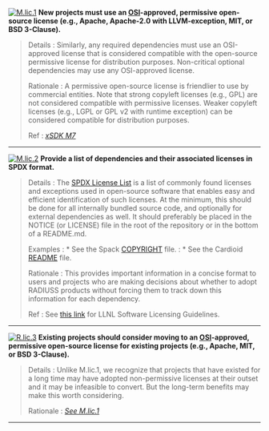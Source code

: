 <a name="mlic1"></a>
[![M.lic.1](https://img.shields.io/badge/M.lic-1-red.svg)](#mlic1)  **New projects must use an [OSI](https://opensource.org/licenses)-approved, permissive open-source license (e.g., Apache, Apache-2.0 with LLVM-exception, MIT, or BSD 3-Clause).**

>Details
>: Similarly, any required dependencies must use an OSI-approved license that is considered compatible with the open-source permissive license for distribution purposes. Non-critical optional dependencies may use any OSI-approved license.
>
>Rationale
>: A permissive open-source license is friendlier to use by commercial entities. Note that strong copyleft licenses (e.g., GPL) are not considered compatible with permissive licenses. Weaker copyleft licenses (e.g., LGPL or GPL v2 with runtime exception) can be considered compatible for distribution purposes.
>
>Ref
>: [*xSDK M7*](https://github.com/xsdk-project/xsdk-community-policies/blob/master/package_policies/M7.md)

---
<a name="mlic2"></a>
[![M.lic.2](https://img.shields.io/badge/M.lic-2-red.svg)](#mlic2)  **Provide a list of dependencies and their associated licenses in SPDX format.**

>Details
>: The [SPDX License List](https://spdx.org/licenses/) is a list of commonly found licenses and exceptions used in open-source software that enables easy and efficient identification of such licenses. At the minimum, this should be done for all internally bundled source code, and optionally for external dependencies as well. It should preferably be placed in the NOTICE (or LICENSE) file in the root of the repository or in the bottom of a README.md.
>
>Examples
>: * See the Spack [COPYRIGHT](https://github.com/spack/spack/blob/develop/COPYRIGHT) file.
>: * See the Cardioid [README](https://github.com/LLNL/cardioid/blob/master/README.md) file.
>
>Rationale
>: This provides important information in a concise format to users and projects who are making decisions about whether to adopt RADIUSS products without forcing them to track down this information for each dependency.
>
>Ref
>: See [this link](/about/licenses) for LLNL Software Licensing Guidelines.

---
<a name="rlic3"></a>
[![R.lic.3](https://img.shields.io/badge/R.lic-3-yellow.svg)](#rlic3)  **Existing projects should consider moving to an [OSI](https://opensource.org/licenses)-approved, permissive open-source license for existing projects (e.g., Apache, MIT, or BSD 3-Clause).**

>Details
>: Unlike M.lic.1, we recognize that projects that have existed for a long time may have adopted non-permissive licenses at their outset and it may be infeasible to convert. But the long-term benefits may make this worth considering.
>
>Rationale
>: [*See M.lic.1*](#mlic1)

---
